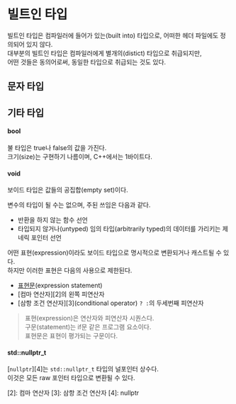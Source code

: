 # 빌트인 타입
빌트인 타입은 컴파일러에 들어가 있는(built into) 타입으로, 어떠한 헤더 파일에도 정의되어 있지 않다.  
대부분의 빌트인 타입은 컴파일러에게 별개의(distict) 타입으로 취급되지만,  
어떤 것들은 동의어로써, 동일한 타입으로 취급되는 것도 있다.

## 문자 타입


## 기타 타입
#### bool
불 타입은 true나 false의 값을 가진다.  
크기(size)는 구현하기 나름이며, C++에서는 1바이트다.
#### void
보이드 타입은 값들의 공집합(empty set)이다.  

변수의 타입이 될 수는 없으며, 주된 쓰임은 다음과 같다.
- 반환을 하지 않는 함수 선언
- 타입되지 않거나(untyped) 임의 타입(arbitrarily typed)의 데이터를 가리키는 제네릭 포인터 선언

어떤 표현(expression)이라도 보이드 타입으로 명시적으로 변환되거나 캐스트될 수 있다.  
하지만 이러한 표현은 다음의 사용으로 제한된다.
- [표현문][1](expression statement)
- [컴마 연산자][2]의 왼쪽 피연산자
- [삼항 조건 연산자][3](conditional operator) `? :`의 두세번째 피연산자
> 표현(expression)은 연산자와 피연산자 시퀀스다.  
> 구문(statement)는 if문 같은 프로그램 요소이다.  
> 표현문은 표현이 평가되는 구문이다.
#### std::nullptr_t
[`nullptr`][4]는 `std::nullptr_t` 타입의 널포인터 상수다.  
이것은 모든 raw 포인터 타입으로 변환될 수 있다.





[1]: 표현문
[2]: 컴마 연산자
[3]: 삼항 조건 연산자
[4]: nullptr
